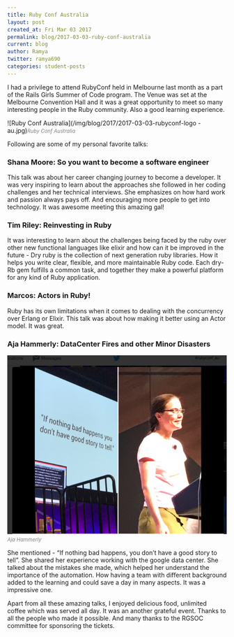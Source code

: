 ```yaml
---
title: Ruby Conf Australia
layout: post
created_at: Fri Mar 03 2017
permalink: blog/2017-03-03-ruby-conf-australia
current: blog
author: Ramya
twitter: ramya690
categories: student-posts
---
```


I had a privilege to attend RubyConf held in Melbourne last month as a part of the Rails Girls Summer of Code program. The Venue was set at the Melbourne Convention Hall and it was a great opportunity to meet so many interesting people in the Ruby community. Also a good learning experience. 


![Ruby Conf Australia](/img/blog/2017/2017-03-03-rubyconf-logo
-au.jpg)<font color="grey"><small><i>Ruby Conf Australia</i></small></font> 

Following are some of my personal favorite talks:

### Shana Moore: So you want to become a software engineer

This talk was about her career changing journey to become a developer. It was very inspiring to learn about the approaches she followed in her coding challenges and her technical interviews. She emphasizes on how hard work and passion always pays off. And encouraging more people to get into technology. It was awesome meeting this amazing gal!

### Tim Riley: Reinvesting in Ruby

It was interesting to learn about the challenges being faced by the ruby over other new functional languages like elixir and how can it be improved in the future - Dry ruby is the collection of next generation ruby libraries. How it helps you write clear, flexible, and more maintainable Ruby code. Each dry-Rb gem fulfills a common task, and together they make a powerful platform for any kind of Ruby application.


### Marcos: Actors in Ruby!

Ruby has its own limitations when it comes to dealing with the concurrency over Erlang or Elixir. This talk was about how making it better using an Actor model. It was great.


### Aja Hammerly: DataCenter Fires and other Minor Disasters

![Aja Hammerly](/img/blog/2017/2017-03-03-rubyconf-au.jpg)<font color="grey"><small><i>Aja Hammerly</i></small></font> 

She mentioned - “If nothing bad happens, you don’t have a good story to tell”. She shared her experience working with the google data center. She talked about the mistakes she made, which helped her understand the importance of the automation. How having a team with different background added to the learning and could save a day in many aspects. It was a impressive one.



Apart from all these amazing talks, I enjoyed delicious food, unlimited coffee which was served all day. It was an another grateful event. Thanks to all the people who made it possible. And many thanks to the RGSOC committee for sponsoring the tickets.


